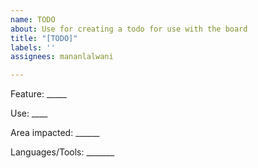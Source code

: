 ```yaml
---
name: TODO
about: Use for creating a todo for use with the board
title: "[TODO]"
labels: ''
assignees: mananlalwani

---
```


Feature: _____

Use: ____

Area impacted: ______

Languages/Tools: _______
